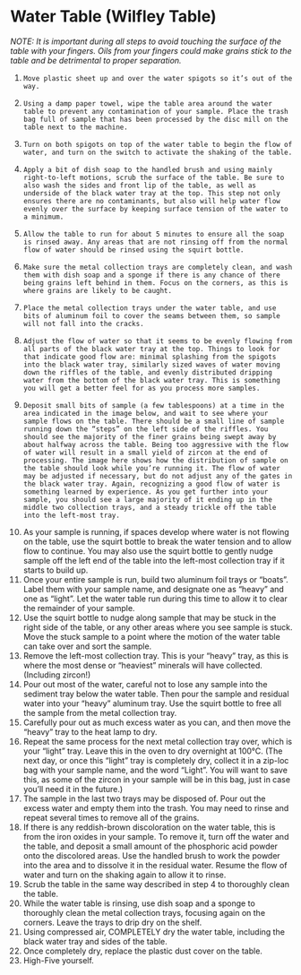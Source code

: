 # Water Table (Wilfley Table)
*NOTE: It is important during all steps to avoid touching the surface of the table with your fingers. Oils from your fingers could make grains stick to the table and be detrimental to proper separation.*
1.     Move plastic sheet up and over the water spigots so it’s out of the way.
2.     Using a damp paper towel, wipe the table area around the water table to prevent any contamination of your sample. Place the trash bag full of sample that has been processed by the disc mill on the table next to the machine.
3.     Turn on both spigots on top of the water table to begin the flow of water, and turn on the switch to activate the shaking of the table.
4.     Apply a bit of dish soap to the handled brush and using mainly right-to-left motions, scrub the surface of the table. Be sure to also wash the sides and front lip of the table, as well as underside of the black water tray at the top. This step not only ensures there are no contaminants, but also will help water flow evenly over the surface by keeping surface tension of the water to a minimum.
5.     Allow the table to run for about 5 minutes to ensure all the soap is rinsed away. Any areas that are not rinsing off from the normal flow of water should be rinsed using the squirt bottle.
6.     Make sure the metal collection trays are completely clean, and wash them with dish soap and a sponge if there is any chance of there being grains left behind in them. Focus on the corners, as this is where grains are likely to be caught.
7.     Place the metal collection trays under the water table, and use bits of aluminum foil to cover the seams between them, so sample will not fall into the cracks.

8.     Adjust the flow of water so that it seems to be evenly flowing from all parts of the black water tray at the top. Things to look for that indicate good flow are: minimal splashing from the spigots into the black water tray, similarly sized waves of water moving down the riffles of the table, and evenly distributed dripping water from the bottom of the black water tray. This is something you will get a better feel for as you process more samples.
9.     Deposit small bits of sample (a few tablespoons) at a time in the area indicated in the image below, and wait to see where your sample flows on the table. There should be a small line of sample running down the “steps” on the left side of the riffles. You should see the majority of the finer grains being swept away by about halfway across the table. Being too aggressive with the flow of water will result in a small yield of zircon at the end of processing. The image here shows how the distribution of sample on the table should look while you’re running it. The flow of water may be adjusted if necessary, but do not adjust any of the gates in the black water tray. Again, recognizing a good flow of water is something learned by experience. As you get further into your sample, you should see a large majority of it ending up in the middle two collection trays, and a steady trickle off the table into the left-most tray.

10.  As your sample is running, if spaces develop where water is not flowing on the table, use the squirt bottle to break the water tension and to allow flow to continue. You may also use the squirt bottle to gently nudge sample off the left end of the table into the left-most collection tray if it starts to build up.
11.  Once your entire sample is run, build two aluminum foil trays or “boats”. Label them with your sample name, and designate one as “heavy” and one as “light”. Let the water table run during this time to allow it to clear the remainder of your sample.
12.  Use the squirt bottle to nudge along sample that may be stuck in the right side of the table, or any other areas where you see sample is stuck. Move the stuck sample to a point where the motion of the water table can take over and sort the sample.
13.  Remove the left-most collection tray. This is your “heavy” tray, as this is where the most dense or “heaviest” minerals will have collected. (Including zircon!)
14.  Pour out most of the water, careful not to lose any sample into the sediment tray below the water table. Then pour the sample and residual water into your “heavy” aluminum tray. Use the squirt bottle to free all the sample from the metal collection tray.
15.  Carefully pour out as much excess water as you can, and then move the “heavy” tray to the heat lamp to dry.
16.  Repeat the same process for the next metal collection tray over, which is your “light” tray. Leave this in the oven to dry overnight at 100°C. (The next day, or once this “light” tray is completely dry, collect it in a zip-loc bag with your sample name, and the word “Light”. You will want to save this, as some of the zircon in your sample will be in this bag, just in case you’ll need it in the future.)
17.  The sample in the last two trays may be disposed of. Pour out the excess water and empty them into the trash. You may need to rinse and repeat several times to remove all of the grains.
18.  If there is any reddish-brown discoloration on the water table, this is from the iron oxides in your sample. To remove it, turn off the water and the table, and deposit a small amount of the phosphoric acid powder onto the discolored areas. Use the handled brush to work the powder into the area and to dissolve it in the residual water. Resume the flow of water and turn on the shaking again to allow it to rinse.
19.  Scrub the table in the same way described in step 4 to thoroughly clean the table.
20.  While the water table is rinsing, use dish soap and a sponge to thoroughly clean the metal collection trays, focusing again on the corners. Leave the trays to drip dry on the shelf.
21.  Using compressed air, COMPLETELY dry the water table, including the black water tray and sides of the table.
22.  Once completely dry, replace the plastic dust cover on the table.
23.  High-Five yourself.

